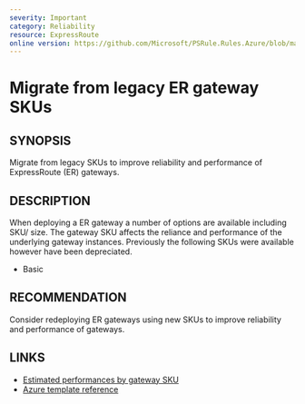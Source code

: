 ```yaml
---
severity: Important
category: Reliability
resource: ExpressRoute
online version: https://github.com/Microsoft/PSRule.Rules.Azure/blob/master/docs/rules/en/Azure.ERGateway.LegacySKU.md
---
```


# Migrate from legacy ER gateway SKUs

## SYNOPSIS

Migrate from legacy SKUs to improve reliability and performance of ExpressRoute (ER) gateways.

## DESCRIPTION

When deploying a ER gateway a number of options are available including SKU/ size.
The gateway SKU affects the reliance and performance of the underlying gateway instances.
Previously the following SKUs were available however have been depreciated.

- Basic

## RECOMMENDATION

Consider redeploying ER gateways using new SKUs to improve reliability and performance of gateways.

## LINKS

- [Estimated performances by gateway SKU](https://docs.microsoft.com/en-us/azure/expressroute/expressroute-about-virtual-network-gateways#aggthroughput)
- [Azure template reference](https://docs.microsoft.com/en-us/azure/templates/microsoft.network/virtualnetworkgateways)
